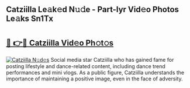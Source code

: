 ## Catziilla Le𝚊k𝚎d N𝚞𝚍e - Part-Iyr Vid𝚎o Photos Le𝚊ks Sn1Tx

# <h2><a href="http://fbd961.evod.top/?m=Catziilla">🔗 👉🔴 Catziilla Vid𝚎o Ph𝚘t𝚘s</a></h2>

[![Catziilla N𝚞d𝚎s](https://i.imgur.com/8V9OHl7.gif)](http://fbd961.evod.top/?m=Catziilla)
Social media star Catziilla who has gained fame for posting lifestyle and dance-related content, including dance trend performances and mini vlogs. As a public figure, Catziilla understands the importance of maintaining a positive image, even in the face of adversity. 
